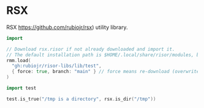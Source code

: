 # RSX

RSX https://github.com/rubiojr/rsx) utility library.

```Go
import

// Download rsx.risor if not already downloaded and import it.
// The default installation path is $HOME/.local/share/risor/modules, but you can change it with the install_path option.
rmm.load(
  "gh:rubiojr/risor-libs/lib/test",
  { force: true, branch: "main" } // force means re-download (overwrite/update)
)

import test

test.is_true("/tmp is a directory", rsx.is_dir("/tmp"))

```
